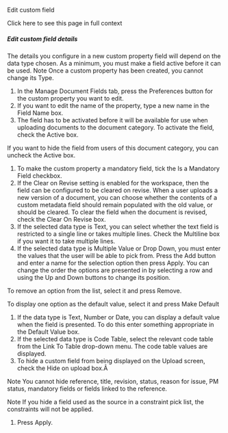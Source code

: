 Edit custom field

Click here to see this page in full context

#####  Edit custom field details

The details you configure in a new custom property field will depend on the
data type chosen. As a minimum, you must make a field active before it can be
used.  Note  Once a custom property has been created, you cannot change its
Type.

  1. In the Manage Document Fields tab, press the Preferences button for the custom property you want to edit. 
  2. If you want to edit the name of the property, type a new name in the Field Name box. 
  3. The field has to be activated before it will be available for use when uploading documents to the document category. To activate the field, check the Active box. 

If you want to hide the field from users of this document category, you can
uncheck the Active box.

  1. To make the custom property a mandatory field, tick the Is a Mandatory Field checkbox. 
  2. If the Clear on Revise setting is enabled for the workspace, then the field can be configured to be cleared on revise. When a user uploads a new version of a document, you can choose whether the contents of a custom metadata field should remain populated with the old value, or should be cleared. To clear the field when the document is revised, check the Clear On Revise box. 
  3. If the selected data type is Text, you can select whether the text field is restricted to a single line or takes multiple lines. Check the Multiline box if you want it to take multiple lines. 
  4. If the selected data type is Multiple Value or Drop Down, you must enter the values that the user will be able to pick from. Press the Add button and enter a name for the selection option then press Apply. You can change the order the options are presented in by selecting a row and using the Up and Down buttons to change its position. 

To remove an option from the list, select it and press Remove.

To display one option as the default value, select it and press Make Default

  1. If the data type is Text, Number or Date, you can display a default value when the field is presented. To do this enter something appropriate in the Default Value box. 
  2. If the selected data type is Code Table, select the relevant code table from the Link To Table drop-down menu. The code table values are displayed. 
  3. To hide a custom field from being displayed on the Upload screen, check the Hide on upload box.Â 

Note  You cannot hide reference, title, revision, status, reason for issue, PM
status, mandatory fields or fields linked to the reference.

Note  If you hide a field used as the source in a constraint pick list, the
constraints will not be applied.

  1. Press Apply. 


